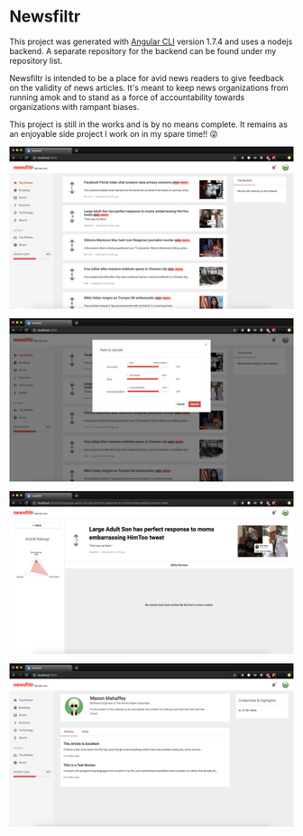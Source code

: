 # Newsfiltr

This project was generated with [Angular CLI](https://github.com/angular/angular-cli) version 1.7.4 and uses a nodejs backend. A separate repository for the backend can be found under my repository list.

Newsfiltr is intended to be a place for avid news readers to give feedback on the validity of news articles. It's meant to keep news organizations from running amok and to stand as a force of accountability towards organizations with rampant biases.

This project is still in the works and is by no means complete. It remains as an enjoyable side project I work on in my spare time!! 😜

![alt text](https://github.com/masonmahaffey/newsfiltr/blob/master/screenshots/Screen%20Shot%202019-07-09%20at%201.25.40%20AM.png)

![alt text](https://github.com/masonmahaffey/newsfiltr/blob/master/screenshots/Screen%20Shot%202019-07-09%20at%201.25.51%20AM.png)

![alt text](https://github.com/masonmahaffey/newsfiltr/blob/master/screenshots/Screen%20Shot%202019-07-09%20at%201.26.19%20AM.png)

![alt text](https://github.com/masonmahaffey/newsfiltr/blob/master/screenshots/Screen%20Shot%202019-07-09%20at%201.26.30%20AM.png)

